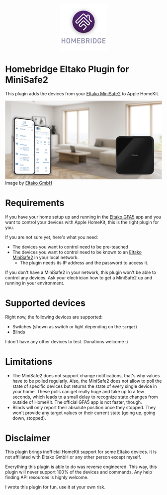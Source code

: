 <p align="center">

<img src="https://github.com/homebridge/branding/raw/latest/logos/homebridge-wordmark-logo-vertical.png" width="150">

</p>

# Homebridge Eltako Plugin for MiniSafe2

This plugin adds the devices from your [Eltako MiniSafe2](https://www.eltako.com/en/product/professional-smart-home-en/controllers-and-gateways-enocean-zigbee-knx-dali-mqtt-and-much-more/minisafe2/) to Apple HomeKit.

![GFA5 app and the Eltako MiniSafe2](docs/GFA5+MiniSafe2.png)
 Image by [Eltako GmbH](https://www.eltako.com/)

# Requirements

If you have your home setup up and running in the [Eltako GFA5](https://apps.apple.com/app/eltako-gfa5/id1555852467) app and you want to control your devices with Apple HomeKit, this is the right plugin for you.

If you are not sure yet, here's what you need:
 - The devices you want to control need to be pre-teached
 - The devices you want to control need to be known to an [Eltako MiniSafe2](https://www.eltako.com/en/product/professional-smart-home-en/controllers-and-gateways-enocean-zigbee-knx-dali-mqtt-and-much-more/minisafe2/) in your local network.
   - The plugin needs its IP address and the password to access it.

If you don't have a MiniSafe2 in your network, this plugin won't be able to control any devices. Ask your electrician how to get a MiniSafe2 up and running in your environment.

# Supported devices

Right now, the following devices are supported:

 - Switches (shown as switch or light depending on the `target`)
 - Blinds

 I don't have any other devices to test. Donations welcome :)

# Limitations

 - The MiniSafe2 does not support change notifications, that's why values have to be polled regularly. Also, the MiniSafe2 does not allow to poll the state of specific devices but returns the state of every single device in your home. These polls can get really huge and take up to a few seconds, which leads to a small delay to recognize state changes from outside of HomeKit. The official GFA5 app is not faster, though.
 - Blinds will only report their absolute position once they stopped. They won't provide any target values or their current state (going up, going down, stopped).

 # Disclaimer

 This plugin brings inofficial HomeKit support for some Eltako devices. It is not affiliated with Eltako GmbH or any other person except myself.
 
 Everything this plugin is able to do was reverse engineered. This way, this plugin will never support 100% of the devices and commands. Any help finding API resources is highly welcome.
 
  I wrote this plugin for fun, use it at your own risk.